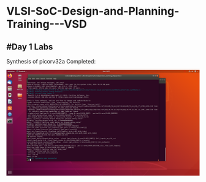 # VLSI-SoC-Design-and-Planning-Training---VSD

## #**Day 1 Labs**
Synthesis of picorv32a Completed: 

![image alt](https://github.com/brett3182/VLSI-SoC-Design-and-Planning-Training---VSD/blob/main/images/Synthesis%20Successful.png?raw=true)
